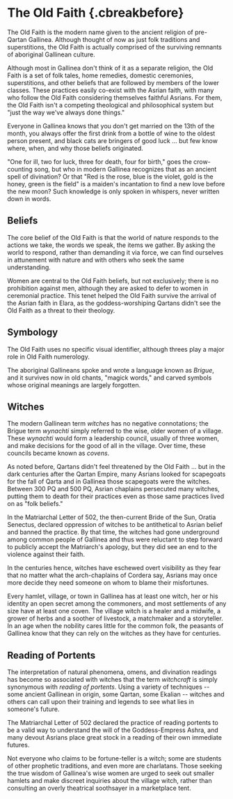 # The Old Faith {.cbreakbefore}

The Old Faith is the modern name given to the ancient religion of pre-Qartan
Gallinea. Although thought of now as just folk traditions and superstitions,
the Old Faith is actually comprised of the surviving remnants of aboriginal
Gallinean culture.

Although most in Gallinea don't think of it as a separate religion, the Old Faith 
is a set of folk tales, home remedies, domestic ceremonies, superstitions, and other
beliefs that are followed by members of the lower classes. These practices easily co-exist
with the Asrian faith, with many who follow the Old Faith considering themselves faithful
Asrians. For them, the Old Faith isn't a competing theological and philosophical system
but "just the way we've always done things."

Everyone in Gallinea knows that you don't get married on the 13th of the month, you
always offer the first drink from a bottle of wine to the oldest person present, and
black cats are bringers of good luck ... but few know where, when, and why those beliefs 
originated.

"One for ill, two for luck, three for death, four for birth," goes the crow-counting
song, but who in modern Gallinea recognizes that as an ancient spell of divination? 
Or that "Red is the rose, blue is the violet, gold is the honey, green is the field" is a
maiden's incantation to find a new love before the new moon? Such knowledge is only 
spoken in whispers, never written down in words.

## Beliefs

The core belief of the Old Faith is that the world of nature responds to the
actions we take, the words we speak, the items we gather. By asking the world to
respond, rather than demanding it via force, we can find ourselves in attunement
with nature and with others who seek the same understanding.

Women are central to the Old Faith beliefs, but not exclusively; there is no
prohibition against men, although they are asked to defer to women in ceremonial
practice. This tenet helped the Old Faith survive the arrival of the Asrian faith
in Elara, as the goddess-worshiping Qartans didn't see the Old Faith as a threat
to their theology. 

## Symbology

The Old Faith uses no specific visual identifier, although threes play a major
role in Old Faith numerology.

The aboriginal Gallineans spoke and wrote a language known as *Brigue*, and it
survives now in old chants, "magick words," and carved symbols whose original meanings 
are largely forgotten.

## Witches

The modern Gallinean term *witches* has no negative connotations; the Brigue term
*wynachti* simply referred to the wise, older women of a village. These *wynachti* would
form a leadership council, usually of three women, and make decisions for the good
of all in the village. Over time, these councils became known as *covens*.

As noted before, Qartans didn't feel threatened by the Old Faith ... but in the dark
centuries after the Qartan Empire, many Asrians looked for scapegoats for
the fall of Qarta and in Gallinea those scapegoats were the witches. Between 300 PQ
and 500 PQ, Asrian chaplains persecuted many witches, putting them to death for their
practices even as those same practices lived on as "folk beliefs."

In the Matriarchal Letter of 502, the then-current Bride of the Sun, Oratia Senectus, 
declared oppression of witches to be antithetical to Asrian belief and banned the practice.
By that time, the witches had gone underground among common people of Gallinea and 
thus were reluctant to step forward to publicly accept the Matriarch's apology, but they
did see an end to the violence against their faith.

In the centuries hence, witches have eschewed overt visibility as they fear that no matter
what the arch-chaplains of Cordera say, Asrians may once more decide they need someone
on whom to blame their misfortunes.

Every hamlet, village, or town in Gallinea has at least one witch, her or his identity
an open secret among the commoners, and most settlements of any size have at least one
coven. The village witch is a healer and a midwife, a grower of herbs and a soother of livestock,
a matchmaker and a storyteller. In an age when the nobility cares little for the common
folk, the peasants of Gallinea know that they can rely on the witches as they have for centuries.

## Reading of Portents

The interpretation of natural phenomena, omens, and divination readings has become so
associated with witches that the term *witchcraft* is simply synonymous with *reading of
portents*. Using a variety of techniques -- some ancient Gallinean in origin, some Qartan, 
some Ekalian -- witches and others can call upon their training and legends to see what
lies in someone's future.

The Matriarchal Letter of 502 declared the practice of reading portents to be a valid way 
to understand the will of the Goddess-Empress Ashra, and many devout Asrians place great
stock in a reading of their own immediate futures.

Not everyone who claims to be fortune-teller is a witch; some are students of other
prophetic traditions, and even more are charlatans. Those seeking the true wisdom of
Gallinea's wise women are urged to seek out smaller hamlets and make discreet inquiries
about the village witch, rather than consulting an overly theatrical soothsayer in a
marketplace tent.

